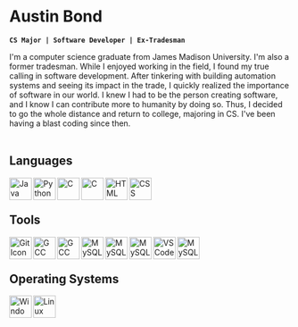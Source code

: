 # Austin Bond

**`CS Major | Software Developer | Ex-Tradesman`**

I'm a computer science graduate from James Madison University. I'm also a former tradesman. While I enjoyed working in the field, I found my true calling in software development. After tinkering with building automation systems and seeing its impact in the trade, I quickly realized the importance of software in our world. I knew I had to be the person creating software, and I know I can contribute more to humanity by doing so. Thus, I decided to go the whole distance and return to college, majoring in CS. I've been having a blast coding since then.<br><br>


## Languages
<img align="left" alt="Java" width="40px" src="https://cdn.jsdelivr.net/gh/devicons/devicon/icons/java/java-original-wordmark.svg"/>
<img align="left" alt="Python" width="40px" src="https://cdn.jsdelivr.net/gh/devicons/devicon/icons/python/python-original-wordmark.svg" />
<img align="left" alt="C" width="40px" src="https://cdn.jsdelivr.net/gh/devicons/devicon/icons/c/c-plain.svg" />
<img align="left" alt="C" width="40px" src="https://www.svgrepo.com/show/331760/sql-database-generic.svg" />
<img align="left" alt="HTML" width="40px" src="https://cdn.jsdelivr.net/gh/devicons/devicon/icons/html5/html5-plain-wordmark.svg" />
<img align="left" alt="CSS" width="40px" src="https://cdn.jsdelivr.net/gh/devicons/devicon/icons/css3/css3-plain-wordmark.svg" /><br><br>

## Tools
<img align="left" alt="Git Icon" width="40px" src="https://cdn.jsdelivr.net/gh/devicons/devicon/icons/git/git-plain-wordmark.svg" />
<img align="left" alt="GCC Icon" width="40px" src="https://cdn.jsdelivr.net/gh/devicons/devicon/icons/gcc/gcc-original.svg" />
<img align="left" alt="GCC Icon" width="40px" src="https://bashlogo.com/img/symbol/png/full_colored_light.png" />
<img align="left" alt="MySQL" width="40px" src="https://junit.org/junit5/assets/img/junit5-logo.png" />
<img align="left" alt="MySQL" width="40px" src="https://www.svgrepo.com/show/353943/json.svg" />
<img align="left" alt="MySQL" width="40px" src="https://cdn.jsdelivr.net/gh/devicons/devicon/icons/mysql/mysql-original-wordmark.svg" />
<img align="left" alt="VSCode" width="40px" src="https://cdn.jsdelivr.net/gh/devicons/devicon/icons/vscode/vscode-original.svg" />
<img align="left" alt="MySQL" width="40px" src="https://upload.wikimedia.org/wikipedia/commons/d/d5/UML_logo.svg" /><br><br>

## Operating Systems
<img align="left" alt="Windows" width="40px" src="https://cdn.jsdelivr.net/gh/devicons/devicon/icons/windows8/windows8-original.svg" />
<img align="left" alt="Linux" width="40px" src="https://cdn.jsdelivr.net/gh/devicons/devicon/icons/linux/linux-original.svg" />

<!--
**auspbond/auspbond** is a ✨ _special_ ✨ repository because its `README.md` (this file) appears on your GitHub profile.

Here are some ideas to get you started:

- 🔭 I’m currently working on ...
- 🌱 I’m currently learning ...
- 👯 I’m looking to collaborate on ...
- 🤔 I’m looking for help with ...
- 💬 Ask me about ...
- 📫 How to reach me: ...
- 😄 Pronouns: ...
- ⚡ Fun fact: ...
-->
